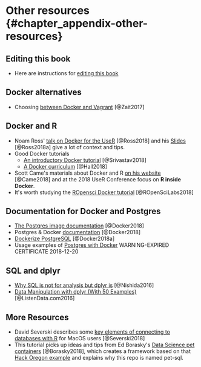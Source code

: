 # Other resources {#chapter_appendix-other-resources}

## Editing this book
* Here are instructions for [editing this book](https://github.com/smithjd/sql-pet/blob/master/Contributing.md) 

## Docker alternatives
* Choosing [between Docker and Vagrant](https://medium.com/@Mahmoud_Zalt/vagrant-vs-docker-679c9ce4231b) [@Zait2017]

## Docker and R
* Noam Ross' [talk on Docker for the UseR](https://www.youtube.com/watch?v=803oZI5dvAU&t=1) [@Ross2018] and his [Slides](https://github.com/noamross/nyhackr-docker-talk) [@Ross2018a] give a lot of context and tips.
* Good Docker tutorials
  + [An introductory Docker tutorial](https://docker-curriculum.com/) [@Srivastav2018]
  + [A Docker curriculum](https://katacoda.com/courses/docker) [@Hall2018]
* Scott Came's materials about Docker and R [on his website](http://www.cascadia-analytics.com/2018/07/21/docker-r-p1.html) [@Came2018] and at the 2018 UseR Conference focus on **R inside Docker**.
* It's worth studying the [ROpensci Docker tutorial](https://ropenscilabs.github.io/r-docker-tutorial/) [@ROpenSciLabs2018]

## Documentation for Docker and Postgres

* [The Postgres image documentation](https://docs.docker.com/samples/library/postgres/) [@Docker2018]
* Postgres & Docker [documentation](https://docs.docker.com/samples/library/postgres/#postgres_db) [@Docker2018]
* [Dockerize PostgreSQL](https://docs.docker.com/engine/examples/postgresql_service/) [@Docker2018a]
* Usage examples of [Postgres with Docker](https://amattn.com/p/tutorial_postgresql_usage_examples_with_docker.html) WARNING-EXPIRED CERTIFICATE 2018-12-20

## SQL and dplyr

* [Why SQL is not for analysis but dplyr is](https://blog.exploratory.io/why-sql-is-not-for-analysis-but-dplyr-is-5e180fef6aa7) [@Nishida2016]
* [Data Manipulation with dplyr (With 50 Examples)](https://www.listendata.com/2016/08/dplyr-tutorial.html) [@ListenData.com2016]

## More Resources
* David Severski describes some [key elements of connecting to databases with R](https://github.com/davidski/database_connections) for MacOS users [@Severski2018]
* This tutorial picks up ideas and tips from Ed Borasky's [Data Science pet containers](https://github.com/znmeb/data-science-pet-containers) [@Borasky2018], which creates a framework based on that [Hack Oregon example](https://github.com/hackoregon/data-science-pet-containers) and explains why this repo is named pet-sql.

